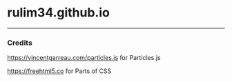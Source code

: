 # rulim34.github.io
---
### Credits
https://vincentgarreau.com/particles.js for Particles.js

https://freehtml5.co for Parts of CSS
